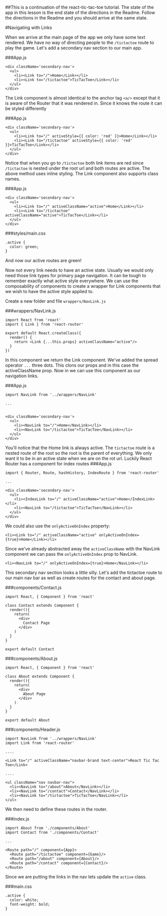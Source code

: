 ##This is a continuation of the react-tic-tac-toe tutorial. The state of the app in this lesson is the end state of the directions in the Readme. Follow the directions in the Readme and you should arrive at the same state.


#Navigating with Links

When we arrive at the main page of the app we only have some text rendered.  We
have no way of directing people to the `/tictactoe` route to play the game. Let's
add a secondary nav section to our main app.

###App.js
```
<div className='secondary-nav'>
  <ul>
    <li><Link to="/">Home</Link></li>
    <li><Link to="/tictactoe">TicTacToe</Link></li>
  </ul>
</div>
```

The Link component is almost identical to the anchor tag `<a/>` except that it
is aware of the Router that it was rendered in.  Since it knows the route it
can be styled differently

###App.js
```
<div className='secondary-nav'>
  <ul>
    <li><Link to="/" activeStyle={{ color: 'red' }}>Home</Link></li>
    <li><Link to="/tictactoe" activeStyle={{ color: 'red' }}>TicTacToe</Link></li>
  </ul>
</div>
```

Notice that when you go to `/tictactoe` both link items are red since `/tictactoe`
is nested under the root url and both routes are active.  The above method uses
inline styling.  The Link component also supports class names.

###App.js
```
<div className='secondary-nav'>
  <ul>
    <li><Link to="/" activeClassName="active">Home</Link></li>
    <li><Link to="/tictactoe" activeClassName="active">TicTacToe</Link></li>
  </ul>
</div>
```

###styles/main.css
```
.active {
  color: green;
}
```

And now our active routes are green!

Now not every link needs to have an active state.  Usually we would only need those
link types for primary page navigation.  It can be tough to remember exactly what
active style everywhere.  We can use the composability of components to create a
wrapper for Link components that we wish to have the active style applied to.

Create a new folder and file `wrappers/NavLink.js`

###wrappers/NavLink.js
```
import React from 'react'
import { Link } from 'react-router'

export default React.createClass({
  render() {
    return <Link {...this.props} activeClassName="active"/>
  }
})
```

In this component we return the Link component.  We've added the spread operator `...`
three dots.  This clons our props and in this case the activeClassName prop. Now
in we can use this component as our navigation links.

###App.js
```
import NavLink from '../wrappers/NavLink'

...


<div className='secondary-nav'>
  <ul>
    <li><NavLink to="/">Home</NavLink></li>
    <li><NavLink to="/tictactoe">TicTacToe</NavLink></li>
  </ul>
</div>
```

You'll notice that the Home link is always active. The `tictactoe` route is a nested
route of the root so the root is the parent of everything.  We only want it to be
in an active state when we are on the rot url.  Luckily React Router has a component
for index routes
###App.js
```
import { Router, Route, hashHistory, IndexRoute } from 'react-router'

...

<div className='secondary-nav'>
  <ul>
    <li><IndexLink to="/" activeClassName="active">Home</IndexLink></li>
    <li><NavLink to="/tictactoe">TicTacToe</NavLink></li>
  </ul>
</div>
```
We could also use the `onlyActiveOnIndex` property:

```
<li><Link to="/" activeClassName="active" onlyActiveOnIndex={true}>Home</Link></li>
```

Since we've already abstracted away the `activeClassName` with the NavLink component
we can pass the `onlyActiveOnIndex` prop to NavLink.

```
<li><NavLink to="/" onlyActiveOnIndex={true}>Home</NavLink></li>
```

This secondary nav section looks a little silly. Let's add the tictactoe route
to our main nav bar as well as create routes for the contact and about page.

###components/Contact.js
```
import React, { Component } from 'react'

class Contact extends Component {
  render(){
    return(
      <div>
        Contact Page
      </div>
    )
  }
}

export default Contact
```

###components/About.js
```
import React, { Component } from 'react'

class About extends Component {
  render(){
    return(
      <div>
        About Page
      </div>
    )
  }
}

export default About
```

###components/Header.js
```
import NavLink from '../wrappers/NavLink'
import Link from 'react-router'

....

<Link to="/" activeClassName="navbar-brand text-center">React Tic Tac Toe</Link>

....

<ul className="nav navbar-nav">
  <li><NavLink to="/about">About</NavLink></li>
  <li><NavLink to="/contact">Contact</NavLink></li>
  <li><NavLink to="/tictactoe">TicTacToe</NavLink></li>
</ul>
```

We then need to define these routes in the router.


###index.js
```
import About from './components/About'
import Contact from './components/Contact'

...

<Route path="/" component={App}>
  <Route path="/tictactoe" component={Game}/>
  <Route path="/about" component={About}/>
  <Route path="/contact" component={Contact}/>
</Route>
```

Since we are putting the links in the nav lets update the `active` class.


###main.css
```
.active {
  color: white;
  font-weight: bold;
}
```
